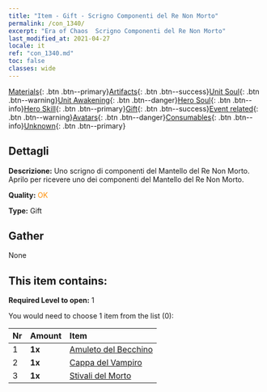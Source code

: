 ```yaml
---
title: "Item - Gift - Scrigno Componenti del Re Non Morto"
permalink: /con_1340/
excerpt: "Era of Chaos  Scrigno Componenti del Re Non Morto"
last_modified_at: 2021-04-27
locale: it
ref: "con_1340.md"
toc: false
classes: wide
---
```

 [Materials](/ItemsIT/){: .btn .btn--primary}[Artifacts](/ItemsIT/Artifacts/){: .btn .btn--success}[Unit Soul](/ItemsIT/UnitSoul/){: .btn .btn--warning}[Unit Awakening](/ItemsIT/UnitAwakening/){: .btn .btn--danger}[Hero Soul](/ItemsIT/HeroSoul/){: .btn .btn--info}[Hero Skill](/ItemsIT/HeroSkill/){: .btn .btn--primary}[Gift](/ItemsIT/Gift/){: .btn .btn--success}[Event related](/ItemsIT/Events/){: .btn .btn--warning}[Avatars](/ItemsIT/Avatars/){: .btn .btn--danger}[Consumables](/ItemsIT/Consumables/){: .btn .btn--info}[Unknown](/ItemsIT/Unknown/){: .btn .btn--primary}

## Dettagli
 **Descrizione:** Uno scrigno di componenti del Mantello del Re Non Morto. Aprilo per ricevere uno dei componenti del Mantello del Re Non Morto.

 **Quality:** <span style="color: #FF8C00">OK</span>

 **Type:** Gift

## Gather

  None

## This item contains:

 **Required Level to open:** 1

 You would need to choose 1 item from the list (0):

  | Nr | Amount |     Item    |
  |:---|:-------|:------------|
  | 1 |  **1x** | [Amuleto del Becchino](/ItemsIT/art_129/) |  | 
  | 2 |  **1x** | [Cappa del Vampiro](/ItemsIT/art_130/) |  | 
  | 3 |  **1x** | [Stivali del Morto](/ItemsIT/art_131/) |  | 
